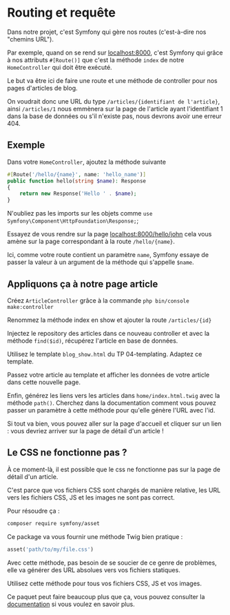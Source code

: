 # Routing et requête

Dans notre projet, c'est Symfony qui gère nos routes (c'est-à-dire nos "chemins URL").

Par exemple, quand on se rend sur [localhost:8000](http://localhost:8000/), c'est Symfony qui grâce à nos
attributs `#[Route()]` que c'est la méthode `index` de notre `HomeController` qui doit être exécuté.

Le but va être ici de faire une route et une méthode de controller pour nos pages d'articles de blog.

On voudrait donc une URL du type `/articles/{identifiant de l'article}`, ainsi `/articles/1` nous emmènera sur la page
de l'article ayant l'identifiant 1 dans la base de données ou s'il n'existe pas, nous devrons avoir une erreur 404.

## Exemple

Dans votre `HomeController`, ajoutez la méthode suivante

```php
#[Route('/hello/{name}', name: 'hello_name')]
public function hello(string $name): Response
{
    return new Response('Hello ' . $name);
}
```

N'oubliez pas les imports sur les objets comme `use Symfony\Component\HttpFoundation\Response;`;

Essayez de vous rendre sur la page [localhost:8000/hello/john](http://localhost:8000/hello/john) cela vous amène sur la
page correspondant à la route `/hello/{name}`.

Ici, comme votre route contient un paramètre `name`, Symfony essaye de passer la valeur à un argument de la méthode qui
s'appelle `$name`.

## Appliquons ça à notre page article

Créez `ArticleController` grâce à la commande `php bin/console make:controller`

Renommez la méthode index en show et ajouter la route `/articles/{id}`

Injectez le repository des articles dans ce nouveau controller et avec la méthode `find($id)`, récupérez l'article en
base de données.

Utilisez le template `blog_show.html` du TP 04-templating. Adaptez ce template.

Passez votre article au template et afficher les données de votre article dans cette nouvelle page.

Enfin, générez les liens vers les articles dans `home/index.html.twig` avec la méthode `path()`. Cherchez dans la
documentation comment vous pouvez passer un paramètre à cette méthode pour qu'elle génère l'URL avec l'id.

Si tout va bien, vous pouvez aller sur la page d'accueil et cliquer sur un lien : vous devriez arriver sur la page de
détail d'un article !

## Le CSS ne fonctionne pas ?

À ce moment-là, il est possible que le css ne fonctionne pas sur la page de détail d'un article.

C'est parce que vos fichiers CSS sont chargés de manière relative, les URL vers les fichiers CSS, JS et les images ne
sont pas correct.

Pour résoudre ça :

```bash
composer require symfony/asset
```

Ce package va vous fournir une méthode Twig bien pratique :

```php
asset('path/to/my/file.css')
```

Avec cette méthode, pas besoin de se soucier de ce genre de problèmes, elle va générer des URL absolues vers vos
fichiers statiques.

Utilisez cette méthode pour tous vos fichiers CSS, JS et vos images.

Ce paquet peut faire beaucoup plus que ça, vous pouvez consulter
la [documentation](https://symfony.com/doc/6.3/components/asset.html) si vous voulez en savoir plus.

